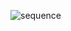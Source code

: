 ![sequence](https://user-images.githubusercontent.com/78854021/107772296-1450e300-6d62-11eb-89fc-775d6511150b.jpeg)
